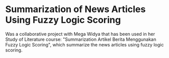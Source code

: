 # Summarization of News Articles Using Fuzzy Logic Scoring
Was a collaborative project with Mega Widya that has been used in her Study of Literature course: "Summarization Artikel Berita Menggunakan Fuzzy Logic Scoring", which summarize the news articles using fuzzy logic scoring.
